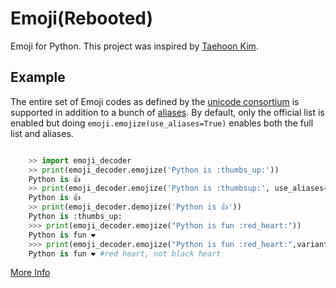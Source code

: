 # Emoji(Rebooted)

Emoji for Python.  This project was inspired by [Taehoon Kim](https://github.com/carpedm20/emoji/).


## Example

The entire set of Emoji codes as defined by the [unicode consortium](http://www.unicode.org/Public/emoji/1.0/full-emoji-list.html)
is supported in addition to a bunch of [aliases](http://www.emoji-cheat-sheet.com/).  By
default, only the official list is enabled but doing ``emoji.emojize(use_aliases=True)`` enables
both the full list and aliases.

``` python

    >> import emoji_decoder
    >> print(emoji_decoder.emojize('Python is :thumbs_up:'))
    Python is 👍
    >> print(emoji_decoder.emojize('Python is :thumbsup:', use_aliases=True))
    Python is 👍
    >> print(emoji_decoder.demojize('Python is 👍'))
    Python is :thumbs_up:
    >>> print(emoji_decoder.emojize("Python is fun :red_heart:"))
    Python is fun ❤
    >>> print(emoji_decoder.emojize("Python is fun :red_heart:",variant="emoji_type"))
    Python is fun ❤️ #red heart, not black heart

```

[More Info](https://github.com/carpedm20/emoji/blob/master/README.rst)